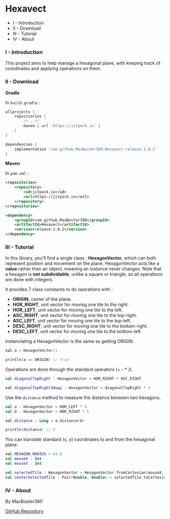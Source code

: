 # Hexavect

- I - Introduction
- II - Download
- III - Tutorial
- IV - About

### I - Introduction

This project aims to help manage a hexagonal plane, with keeping track of coordinates and applying operations on them. 

### II - Download

__Gradle__

In `build.gradle` :

```gradle
allprojects {
	repositories {
		/*...*/
		maven { url 'https://jitpack.io' }
	}
}
```

```gradle
dependencies {
    implementation 'com.github.MaxBuster380:Hexavect:release-1.0.2'
}
```

__Maven__

In `pom.xml` :
```xml
<repositories>
	<repository>
	    <id>jitpack.io</id>
	    <url>https://jitpack.io</url>
	</repository>
</repositories>
```

```xml
<dependency>
    <groupId>com.github.MaxBuster380</groupId>
    <artifactId>Hexavect</artifactId>
    <version>release-1.0.2</version>
</dependency>
```

### III - Tutorial

In this library, you'll find a single class : **HexagonVector**, which can both represent position and movement on the plane.
HexagonVector acts like a **value** rather than an object, meaning an instance never changes.
Note that a hexagon is **not subdividable**, unlike a square or triangle, so all operations are done with integers.

It provides 7 class constants to do operations with :
 - **ORIGIN**, center of the plane.
 - **HOR_RIGHT**, unit vector for moving one tile to the right.
 - **HOR_LEFT**, unit vector for moving one tile to the left.
 - **ASC_RIGHT**, unit vector for moving one tile to the top-right.
 - **ASC_LEFT**, unit vector for moving one tile to the top-left.
 - **DESC_RIGHT**, unit vector for moving one tile to the bottom-right.
 - **DESC_LEFT**, unit vector for moving one tile to the bottom-left.

Instanciating a HexagonVector is the same as getting ORIGIN.
```Kotlin
val a = HexagonVector()

println(a == ORIGIN) // true
```

Operations are done through the standard operators (+ - * /).

```Kotlin
val diagonalTopRight : HexagonVector = HOR_RIGHT + ASC_RIGHT

val diagonalTopRight3Away : HexagonVector = diagonalTopRight * 3
```

Use the `distance` method to measure the distance between two hexagons.
```Kotlin
val a : HexagonVector = HOR_LEFT * 4
val b : HexagonVector = HOR_RIGHT * 5

val distance : Long = a.distance(b)

println(distance) // 9
```

You can translate standard (x, y) coordinates to and from the hexagonal plane. 
```Kotlin
val HEXAGON_RADIUS = 64.0
val mouseX : Int
val mouseY : Int

val selectedTile : HexagonVector = HexagonVector.fromCartesian(mouseX, mouseY, HEXAGON_RADIUS)
val centerSelectedTile : Pair<Double, Double> = selectedTile.toCartesian(HEXAGON_RADIUS)
```

### IV - About

By MaxBuster380

[GitHub Repository](https://github.com/MaxBuster380/Hexavect)